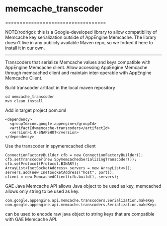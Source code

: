 # memcache_transcoder
===================================

NOTE(rodrigo): this is a Google-developed library to allow compatibility of
Memcache key serialization outside of AppEngine Memcache. The library doesn't
live in any publicly available Maven repo, so we forked it here to install
it in our own.

---

Transcoders that serialize Memcache values and keys compatible with AppEngine
Memcache client. Allow accessing AppEngine Memcache through memcached client
and maintain inter-operable with AppEngine Memcache Client.

Build transcoder artifact in the local maven repository

    cd memcache_transcoder
    mvn clean install

Add in target project pom.xml

    <dependency>
      <groupId>com.google.appengine</groupId>
      <artifactId>memcache-transcoders</artifactId>
      <version>1.0-SNAPSHOT</version>
    </dependency>

Use the transcoder in spymemcached client

    ConnectionFactoryBuilder cfb = new ConnectionFactoryBuilder();
    cfb.setTranscoder(new SpymemcachedSerializingTranscoder());
    cfb.setProtocol(Protocol.BINARY);
    ArrayList<InetSocketAddress> servers = new ArrayList<>();
    servers.add(new InetSocketAddress("host", port));
    client = new MemcachedClient(cfb.build(), servers);

GAE Java Memcache API allows Java object to be used as key, memcached allows
only string to be used as key.


    com.google.appengine.api.memcache.transcoders.Serialization.makeKey
    com.google.appengine.api.memcache.transcoders.Serialization.makeKeys
    
can be used to encode raw java object to string keys that are compatible with
GAE Memcache API.

